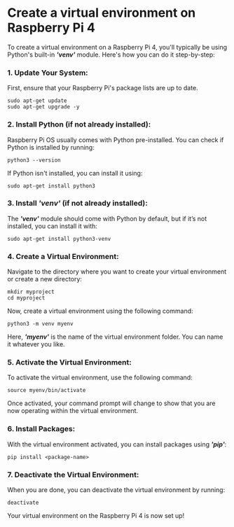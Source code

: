 # Create a virtual environment on Raspberry Pi 4
To create a virtual environment on a Raspberry Pi 4, you'll typically be using Python's built-in **_'venv'_** module. Here's how you can do it step-by-step:

### 1. Update Your System:
First, ensure that your Raspberry Pi's package lists are up to date.
```
sudo apt-get update
sudo apt-get upgrade -y
```

### 2. Install Python (if not already installed):
Raspberry Pi OS usually comes with Python pre-installed. You can check if Python is installed by running:
```
python3 --version
```
If Python isn't installed, you can install it using:
```
sudo apt-get install python3
```

### 3. Install **_'venv'_** (if not already installed):
The **_'venv'_** module should come with Python by default, but if it’s not installed, you can install it with:
```
sudo apt-get install python3-venv
```

### 4. Create a Virtual Environment:
Navigate to the directory where you want to create your virtual environment or create a new directory:
```
mkdir myproject
cd myproject
```
Now, create a virtual environment using the following command:
```
python3 -m venv myenv
```
Here, **_'myenv'_** is the name of the virtual environment folder. You can name it whatever you like.

### 5. Activate the Virtual Environment:
To activate the virtual environment, use the following command:
```
source myenv/bin/activate
```
Once activated, your command prompt will change to show that you are now operating within the virtual environment.

### 6. Install Packages:
With the virtual environment activated, you can install packages using **_'pip'_**:
```
pip install <package-name>
```

### 7. Deactivate the Virtual Environment:
When you are done, you can deactivate the virtual environment by running:
```
deactivate
```
Your virtual environment on the Raspberry Pi 4 is now set up!
